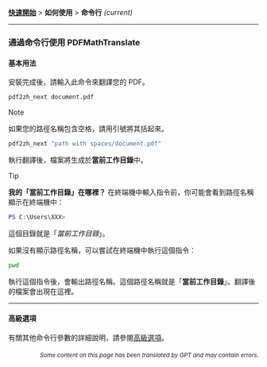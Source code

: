 [**快速開始**](./getting-started.md) > **如何使用** > **命令行** _(current)_

---

### 通過命令行使用 PDFMathTranslate

#### 基本用法

安裝完成後，請輸入此命令來翻譯您的 PDF。

```bash
pdf2zh_next document.pdf
```

> [!NOTE]
> 
> 如果您的路徑名稱包含空格，請用引號將其括起來。
> 
> ```bash
> pdf2zh_next "path with spaces/document.pdf"
> ```

執行翻譯後，檔案將生成於**當前工作目錄**中。

> [!TIP]
> **我的「當前工作目錄」在哪裡？**
> 在終端機中輸入指令前，你可能會看到路徑名稱顯示在終端機中：
> 
> ```powershell
> PS C:\Users\XXX>
> ```
> 
> 這個目錄就是「*當前工作目錄*」。
> 
> 如果沒有顯示路徑名稱，可以嘗試在終端機中執行這個指令：
> 
> ```bash
> pwd
> ```
> 
> 執行這個指令後，會輸出路徑名稱。這個路徑名稱就是「**當前工作目錄**」。翻譯後的檔案會出現在這裡。

---

#### 高級選項

有關其他命令行參數的詳細說明，請參閱[高級選項](./../advanced/advanced.md)。

<div align="right"> 
<h6><small>Some content on this page has been translated by GPT and may contain errors.</small></h6>